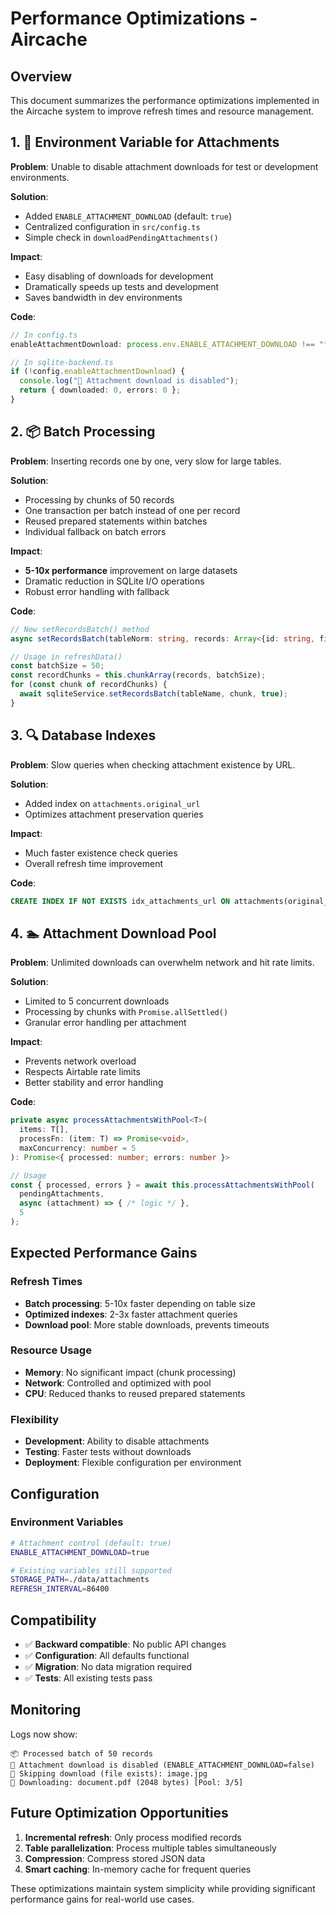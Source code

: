 # Performance Optimizations - Aircache

## Overview

This document summarizes the performance optimizations implemented in the Aircache system to improve refresh times and resource management.

## 1. 🔧 Environment Variable for Attachments

**Problem**: Unable to disable attachment downloads for test or development environments.

**Solution**:
- Added `ENABLE_ATTACHMENT_DOWNLOAD` (default: `true`)
- Centralized configuration in `src/config.ts`
- Simple check in `downloadPendingAttachments()`

**Impact**:
- Easy disabling of downloads for development
- Dramatically speeds up tests and development
- Saves bandwidth in dev environments

**Code**:
```typescript
// In config.ts
enableAttachmentDownload: process.env.ENABLE_ATTACHMENT_DOWNLOAD !== "false";

// In sqlite-backend.ts
if (!config.enableAttachmentDownload) {
  console.log("📎 Attachment download is disabled");
  return { downloaded: 0, errors: 0 };
}
```

## 2. 📦 Batch Processing

**Problem**: Inserting records one by one, very slow for large tables.

**Solution**:
- Processing by chunks of 50 records
- One transaction per batch instead of one per record
- Reused prepared statements within batches
- Individual fallback on batch errors

**Impact**:
- **5-10x performance** improvement on large datasets
- Dramatic reduction in SQLite I/O operations
- Robust error handling with fallback

**Code**:
```typescript
// New setRecordsBatch() method
async setRecordsBatch(tableNorm: string, records: Array<{id: string, fields: any}>, useInactive: boolean = false)

// Usage in refreshData()
const batchSize = 50;
const recordChunks = this.chunkArray(records, batchSize);
for (const chunk of recordChunks) {
  await sqliteService.setRecordsBatch(tableName, chunk, true);
}
```

## 3. 🔍 Database Indexes

**Problem**: Slow queries when checking attachment existence by URL.

**Solution**:
- Added index on `attachments.original_url`
- Optimizes attachment preservation queries

**Impact**:
- Much faster existence check queries
- Overall refresh time improvement

**Code**:
```sql
CREATE INDEX IF NOT EXISTS idx_attachments_url ON attachments(original_url)
```

## 4. 🏊 Attachment Download Pool

**Problem**: Unlimited downloads can overwhelm network and hit rate limits.

**Solution**:
- Limited to 5 concurrent downloads
- Processing by chunks with `Promise.allSettled()`
- Granular error handling per attachment

**Impact**:
- Prevents network overload
- Respects Airtable rate limits
- Better stability and error handling

**Code**:
```typescript
private async processAttachmentsWithPool<T>(
  items: T[],
  processFn: (item: T) => Promise<void>,
  maxConcurrency: number = 5
): Promise<{ processed: number; errors: number }>

// Usage
const { processed, errors } = await this.processAttachmentsWithPool(
  pendingAttachments,
  async (attachment) => { /* logic */ },
  5
);
```

## Expected Performance Gains

### Refresh Times
- **Batch processing**: 5-10x faster depending on table size
- **Optimized indexes**: 2-3x faster attachment queries
- **Download pool**: More stable downloads, prevents timeouts

### Resource Usage
- **Memory**: No significant impact (chunk processing)
- **Network**: Controlled and optimized with pool
- **CPU**: Reduced thanks to reused prepared statements

### Flexibility
- **Development**: Ability to disable attachments
- **Testing**: Faster tests without downloads
- **Deployment**: Flexible configuration per environment

## Configuration

### Environment Variables
```bash
# Attachment control (default: true)
ENABLE_ATTACHMENT_DOWNLOAD=true

# Existing variables still supported
STORAGE_PATH=./data/attachments
REFRESH_INTERVAL=86400
```

## Compatibility
- ✅ **Backward compatible**: No public API changes
- ✅ **Configuration**: All defaults functional
- ✅ **Migration**: No data migration required
- ✅ **Tests**: All existing tests pass

## Monitoring

Logs now show:
```
📦 Processed batch of 50 records
📎 Attachment download is disabled (ENABLE_ATTACHMENT_DOWNLOAD=false)
📎 Skipping download (file exists): image.jpg
📎 Downloading: document.pdf (2048 bytes) [Pool: 3/5]
```

## Future Optimization Opportunities

1. **Incremental refresh**: Only process modified records
2. **Table parallelization**: Process multiple tables simultaneously
3. **Compression**: Compress stored JSON data
4. **Smart caching**: In-memory cache for frequent queries

These optimizations maintain system simplicity while providing significant performance gains for real-world use cases.